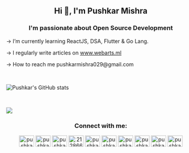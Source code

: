<h2 align="center">Hi 👋, I'm Pushkar Mishra</h1> 
<h3 align="center">I'm passionate about Open Source Development</h3>
<p align="left"> -> I’m currently learning ReactJS, DSA, Flutter & Go Lang.</p>
<p align="left"> -> I regularly write articles on <a href="https://webarts.ml" target="blank">www.webarts.ml</a></p>
<p align="left"> -> How to reach me pushkarmishra029@gmail.com </p>
<br>







![Pushkar's GitHub stats](https://github-readme-stats.vercel.app/api?username=pushkarm029&show_icons=true&theme=radical)






<br>





![](https://komarev.com/ghpvc/?username=pushkarm029)










<h3 align="center">Connect with me:</h3>
<p align="center">
<a href="https://codepen.io/pushkarm029" target="blank"><img align="center" src="https://raw.githubusercontent.com/rahuldkjain/github-profile-readme-generator/master/src/images/icons/Social/codepen.svg" alt="pushkarm029" height="30" width="40" /></a>
<a href="https://twitter.com/pushkarm029" target="blank"><img align="center" src="https://raw.githubusercontent.com/rahuldkjain/github-profile-readme-generator/master/src/images/icons/Social/twitter.svg" alt="pushkarm029" height="30" width="40" /></a>
<a href="https://linkedin.com/in/pushkarm029" target="blank"><img align="center" src="https://raw.githubusercontent.com/rahuldkjain/github-profile-readme-generator/master/src/images/icons/Social/linked-in-alt.svg" alt="pushkarm029" height="30" width="40" /></a>
<a href="https://stackoverflow.com/users/21286679" target="blank"><img align="center" src="https://raw.githubusercontent.com/rahuldkjain/github-profile-readme-generator/master/src/images/icons/Social/stack-overflow.svg" alt="21286679" height="30" width="40" /></a>
<a href="https://instagram.com/pushkarm029" target="blank"><img align="center" src="https://raw.githubusercontent.com/rahuldkjain/github-profile-readme-generator/master/src/images/icons/Social/instagram.svg" alt="pushkarm029" height="30" width="40" /></a>
<a href="https://www.youtube.com/c/pushkarm029" target="blank"><img align="center" src="https://raw.githubusercontent.com/rahuldkjain/github-profile-readme-generator/master/src/images/icons/Social/youtube.svg" alt="pushkarm029" height="30" width="40" /></a>
<a href="https://www.codechef.com/users/pushkarm029" target="blank"><img align="center" src="https://cdn.jsdelivr.net/npm/simple-icons@3.1.0/icons/codechef.svg" alt="pushkarm029" height="30" width="40" /></a>
<a href="https://www.hackerrank.com/pushkarm029" target="blank"><img align="center" src="https://raw.githubusercontent.com/rahuldkjain/github-profile-readme-generator/master/src/images/icons/Social/hackerrank.svg" alt="pushkarm029" height="30" width="40" /></a>
<a href="https://codeforces.com/profile/pushkarm029" target="blank"><img align="center" src="https://raw.githubusercontent.com/rahuldkjain/github-profile-readme-generator/master/src/images/icons/Social/codeforces.svg" alt="pushkarm029" height="30" width="40" /></a>
<a href="https://www.leetcode.com/pushkarm029" target="blank"><img align="center" src="https://raw.githubusercontent.com/rahuldkjain/github-profile-readme-generator/master/src/images/icons/Social/leet-code.svg" alt="pushkarm029" height="30" width="40" /></a>
</p>



